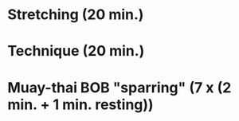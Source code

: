 # Stretching (20 min.)
# Technique (20 min.)
# Muay-thai BOB "sparring" (7 x (2 min. + 1 min. resting))
